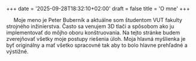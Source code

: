 +++
date = '2025-09-28T18:32:10+02:00'
draft = false
title = 'O mne'
+++

&nbsp;&nbsp;&nbsp;&nbsp; Moje meno je Peter Buberník a aktuálne som študentom VUT fakulty strojného inžinierstva. Často sa venujem 3D tlači a spôsobom ako ju implementovať do môjho oboru konštruovania. Na tejto stránke budem zverejňovať všetky moje postupy riešenia úloh. Moja hlavná myšlienka je byť originálny a mať všetko spracovné tak aby to bolo hlavne prehľadné a výstižné. 

